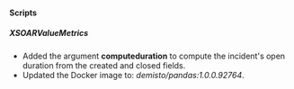 
#### Scripts

##### XSOARValueMetrics

- Added the argument **computeduration** to compute the incident's open duration from the created and closed fields.
- Updated the Docker image to: *demisto/pandas:1.0.0.92764*.
